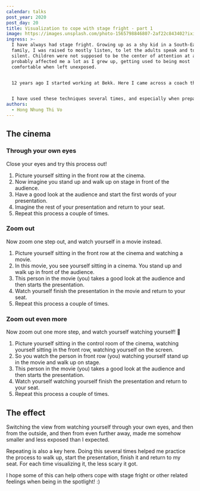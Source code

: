 ```yaml
---
calendar: talks
post_year: 2020
post_day: 20
title: Visualization to cope with stage fright - part 1
image: https://images.unsplash.com/photo-1565798846807-2af22c843402?ixid=MXwxMjA3fDB8MHxwaG90by1wYWdlfHx8fGVufDB8fHw%3D&ixlib=rb-1.2.1&auto=format&fit=crop&w=916&q=80
ingress: >-
  I have always had stage fright. Growing up as a shy kid in a South-East Asian
  family, I was raised to mostly listen, to let the adults speak and to remain
  silent. Children were not supposed to be the center of attention at all. This
  probably affected me a lot as I grew up, getting used to being most
  comfortable when left unexposed.


  12 years ago I started working at Bekk. Here I came across a coach that shared a few visualization techniques with me to help me cope with my anxiety when being on stage, in the spotlight.


  I have used these techniques several times, and especially when preparing for important presentations, for example competency days for the whole company or big conferences like JavaZone. Today I want to share the first technique with you! I call it The cinema 🎥
authors:
  - Hong Nhung Thi Vo
---
```

## The cinema

### Through your own eyes

Close your eyes and try this process out!

1. Picture yourself sitting in the front row at the cinema.
2. Now imagine you stand up and walk up on stage in front of the audience. 
3. Have a good look at the audience and start the first words of your presentation.
4. Imagine the rest of your presentation and return to your seat.
5. Repeat this process a couple of times.

### Zoom out

Now zoom one step out, and watch yourself in a movie instead.

1. Picture yourself sitting in the front row at the cinema and watching a movie. 
2. In this movie, you see yourself sitting in a cinema. You stand up and walk up in front of the audience.
3. This person in the movie (you) takes a good look at the audience and then starts the presentation.
4. Watch yourself finish the presentation in the movie and return to your seat.
5. Repeat this process a couple of times.

### Zoom out even more

Now zoom out one more step, and watch yourself watching yourself! 🤯

1. Picture yourself sitting in the control room of the cinema, watching yourself sitting in the front row, watching yourself on the screen.
2. So you watch the person in front row (you) watching yourself stand up in the movie and walk up on stage.
3. This person in the movie (you) takes a good look at the audience and then starts the presentation.
4. Watch yourself watching yourself finish the presentation and return to your seat.
5. Repeat this process a couple of times.

## The effect

Switching the view from watching yourself through your own eyes, and then from the outside, and then from even further away, made me somehow smaller and less exposed than I expected.

Repeating is also a key here. Doing this several times helped me practice the process to walk up, start the presentation, finish it and return to my seat. For each time visualizing it, the less scary it got.

I hope some of this can help others cope with stage fright or other related feelings when being in the spotlight! :)





